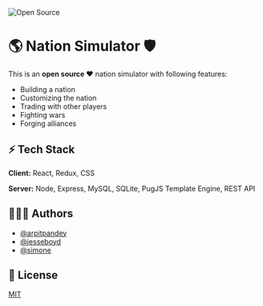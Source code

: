 ![Open Source](https://img.shields.io/badge/-Open%20Source%20%E2%9D%A4-red)
# 🌎 Nation Simulator 🛡

This is an **open source ❤** nation simulator with following features:
- Building a nation
- Customizing the nation
- Trading with other players
- Fighting wars
- Forging alliances



## ⚡ Tech Stack

**Client:** React, Redux, CSS

**Server:** Node, Express, MySQL, SQLite, PugJS Template Engine, REST API


  
## 👨🏻‍💻 Authors

- [@arpitpandey](https://github.com/ArpitPy)
- [@jesseboyd](https://github.com/boy0001)
- [@simone](https://github.com/SimonePY)

  
## 🎫 License

[MIT](https://github.com/ArpitPy/nation-simulator/blob/main/LICENSE)

  
